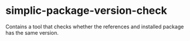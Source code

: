 # simplic-package-version-check
Contains a tool that checks whether the references and installed package has the same version.
